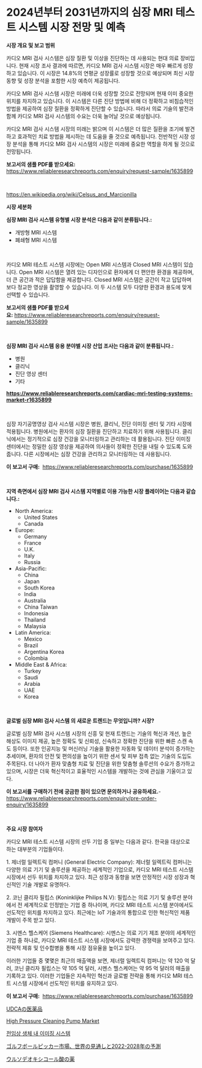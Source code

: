 <p><h1>2024년부터 2031년까지의 심장 MRI 테스트 시스템 시장 전망 및 예측</h1></p><p><strong>시장 개요 및 보고 범위</strong></p>
<p><p>카디오 MRI 검사 시스템은 심장 질환 및 이상을 진단하는 데 사용되는 현대 의료 장비입니다. 현재 시장 조사 결과에 따르면, 카디오 MRI 검사 시스템 시장은 매우 빠르게 성장하고 있습니다. 이 시장은 14.8%의 연평균 성장률로 성장할 것으로 예상되며 최신 시장 동향 및 성장 분석을 포함한 시장 예측이 제공됩니다. </p><p>카디오 MRI 검사 시스템 시장은 미래에 더욱 성장할 것으로 전망되며 현재 이미 중요한 위치를 차지하고 있습니다. 이 시스템은 다른 진단 방법에 비해 더 정확하고 비침습적인 방법을 제공하여 심장 질환을 정확하게 진단할 수 있습니다. 따라서 의료 기술의 발전과 함께 카디오 MRI 검사 시스템의 수요는 더욱 늘어날 것으로 예상됩니다.</p><p>카디오 MRI 검사 시스템 시장의 미래는 밝으며 이 시스템은 더 많은 질환을 조기에 발견하고 효과적인 치료 방법을 제시하는 데 도움을 줄 것으로 예측됩니다. 전반적인 시장 성장 분석을 통해 카디오 MRI 검사 시스템의 시장은 미래에 중요한 역할을 하게 될 것으로 전망됩니다.</p></p>
<p><strong>보고서의 샘플 PDF를 받으세요:</strong> <a href="https://www.reliableresearchreports.com/enquiry/request-sample/1635899">https://www.reliableresearchreports.com/enquiry/request-sample/1635899</a></p>
<p>&nbsp;</p>
<p><a href="https://en.wikipedia.org/wiki/Celsus_and_Marcionilla">https://en.wikipedia.org/wiki/Celsus_and_Marcionilla</a></p>
<p><strong>시장 세분화</strong></p>
<p><strong>심장 MRI 검사 시스템 유형별 시장 분석은 다음과 같이 분류됩니다.:</strong></p>
<p><ul><li>개방형 MRI 시스템</li><li>폐쇄형 MRI 시스템</li></ul></p>
<p>&nbsp;</p>
<p><p>카디오 MRI 테스트 시스템 시장에는 Open MRI 시스템과 Closed MRI 시스템이 있습니다. Open MRI 시스템은 열려 있는 디자인으로 환자에게 더 편안한 환경을 제공하며, 더 큰 공간과 적은 답답함을 제공합니다. Closed MRI 시스템은 공간이 작고 답답하며 보다 정교한 영상을 촬영할 수 있습니다. 이 두 시스템 모두 다양한 환경과 용도에 맞게 선택할 수 있습니다.</p></p>
<p><strong>보고서의 샘플 PDF를 받으세요:</strong>&nbsp;<a href="https://www.reliableresearchreports.com/enquiry/request-sample/1635899">https://www.reliableresearchreports.com/enquiry/request-sample/1635899</a></p>
<p>&nbsp;</p>
<p><strong> 심장 MRI 검사 시스템 응용 분야별 시장 산업 조사는 다음과 같이 분류됩니다.:</strong></p>
<p><ul><li>병원</li><li>클리닉</li><li>진단 영상 센터</li><li>기타</li></ul></p>
<p><strong><a href="https://www.reliableresearchreports.com/cardiac-mri-testing-systems-market-r1635899">https://www.reliableresearchreports.com/cardiac-mri-testing-systems-market-r1635899</a></strong></p>
<p>&nbsp;</p>
<p><p>심장 자기공명영상 검사 시스템 시장은 병원, 클리닉, 진단 이미징 센터 및 기타 시장에 적용됩니다. 병원에서는 환자의 심장 질환을 진단하고 치료하기 위해 사용됩니다. 클리닉에서는 정기적으로 심장 건강을 모니터링하고 관리하는 데 활용됩니다. 진단 이미징 센터에서는 정밀한 심장 영상을 제공하여 의사들이 정확한 진단을 내릴 수 있도록 도와줍니다. 다른 시장에서는 심장 건강을 관리하고 모니터링하는 데 사용됩니다.</p></p>
<p><strong>이 보고서 구매:</strong>&nbsp; <a href="https://www.reliableresearchreports.com/purchase/1635899">https://www.reliableresearchreports.com/purchase/1635899</a></p>
<p>&nbsp;</p>
<p><strong>지역 측면에서 심장 MRI 검사 시스템 지역별로 이용 가능한 시장 플레이어는 다음과 같습니다.:</strong></p>
<p><ul>
    <li>
        North America:
        <ul>
            <li>United States</li>
            <li>Canada</li>
        </ul>
    </li>
    <li>
        Europe:
        <ul>
            <li>Germany</li>
            <li>France</li>
            <li>U.K.</li>
            <li>Italy</li>
            <li>Russia</li>
        </ul>
    </li>
    <li>
        Asia-Pacific:
        <ul>
            <li>China</li>
            <li>Japan</li>
            <li>South Korea</li>
            <li>India</li>
            <li>Australia</li>
            <li>China Taiwan</li>
            <li>Indonesia</li>
            <li>Thailand</li>
            <li>Malaysia</li>
        </ul>
    </li>
    <li>
        Latin America:
        <ul>
            <li>Mexico</li>
            <li>Brazil</li>
            <li>Argentina Korea</li>
            <li>Colombia</li>
        </ul>
    </li>
    <li>
        Middle East & Africa:
        <ul>
            <li>Turkey</li>
            <li>Saudi</li>
            <li>Arabia</li>
            <li>UAE</li>
            <li>Korea</li>
        </ul>
    </li>
    </ul></p>
<p>&nbsp;</p>
<p><strong>글로벌 심장 MRI 검사 시스템 의 새로운 트렌드는 무엇입니까? 시장?</strong></p>
<p><p>글로벌 심장 MRI 검사 시스템 시장의 신흥 및 현재 트렌드는 기술의 혁신과 개선, 높은 해상도 이미지 제공, 높은 정확도 및 신뢰성, 신속하고 정확한 진단을 위한 빠른 스캔 속도 등이다. 또한 인공지능 및 머신러닝 기술을 활용한 자동화 및 데이터 분석이 증가하는 추세이며, 환자의 안전 및 편의성을 높이기 위한 센서 및 피부 접촉 없는 기술의 도입도 주목된다. 더 나아가 환자 맞춤형 치료 및 진단을 위한 맞춤형 솔루션의 수요가 증가하고 있으며, 시장은 더욱 혁신적이고 효율적인 시스템을 개발하는 것에 관심을 기울이고 있다.</p></p>
<p><strong>이 보고서를 구매하기 전에 궁금한 점이 있으면 문의하거나 공유하세요.</strong>- <a href="https://www.reliableresearchreports.com/enquiry/pre-order-enquiry/1635899">https://www.reliableresearchreports.com/enquiry/pre-order-enquiry/1635899</a></p>
<p>&nbsp;</p>
<p><strong>주요 시장 참여자</strong></p>
<p><p>카디오 MRI 테스트 시스템 시장의 선두 기업 중 일부는 다음과 같다. 한국을 대상으로 하는 대부분의 기업들이다.</p><p>1. 제너럴 일렉트릭 컴퍼니 (General Electric Company): 제너럴 일렉트릭 컴퍼니는 다양한 의료 기기 및 솔루션을 제공하는 세계적인 기업으로, 카디오 MRI 테스트 시스템 시장에서 선두 위치를 차지하고 있다. 최근 성장과 동향을 보면 안정적인 시장 성장과 혁신적인 기술 개발로 유명하다.</p><p>2. 코닌 클리자 필립스 (Koninklijke Philips N.V): 필립스는 의료 기기 및 솔루션 분야에서 전 세계적으로 인정받는 기업 중 하나이며, 카디오 MRI 테스트 시스템 분야에서도 선도적인 위치를 차지하고 있다. 최근에는 IoT 기술과의 통합으로 인한 혁신적인 제품 개발이 주목 받고 있다.</p><p>3. 시멘스 헬스케어 (Siemens Healthcare): 시멘스는 의료 기기 제조 분야의 세계적인 기업 중 하나로, 카디오 MRI 테스트 시스템 시장에서도 강력한 경쟁력을 보여주고 있다. 전략적 제휴 및 인수합병을 통해 시장 점유율을 높이고 있다.</p><p>이러한 기업들 중 몇몇은 최근의 매출액을 보면, 제너럴 일렉트릭 컴퍼니는 약 120 억 달러, 코닌 클리자 필립스는 약 105 억 달러, 시멘스 헬스케어는 약 95 억 달러의 매출을 기록하고 있다. 이러한 기업들은 지속적인 혁신과 글로벌 전략을 통해 카디오 MRI 테스트 시스템 시장에서 선도적인 위치를 유지하고 있다.</p></p>
<p><strong>이 보고서 구매:</strong>&nbsp;&nbsp;<a href="https://www.reliableresearchreports.com/purchase/1635899">https://www.reliableresearchreports.com/purchase/1635899</a></p>
<p><p><a href="https://github.com/DanykaKilback/Market-Research-Report-List-1/blob/main/4665432134477.md">UDCAの医薬品</a></p><p><a href="https://issuu.com/reportprime-2/docs/high-pressure-cleaning-pump-market-size-2030.pptx">High Pressure Cleaning Pump Market</a></p><p><a href="https://github.com/Nicolasrown5/Market-Research-Report-List-1/blob/main/4850677139766.md">전임상 생체 내 이미징 시스템</a></p><p><a href="https://medium.com/@freedayundt2023/%E3%82%B4%E3%83%AB%E3%83%95%E3%83%9C%E3%83%BC%E3%83%AB%E3%83%94%E3%83%83%E3%82%AB%E3%83%BC%E5%B8%82%E5%A0%B4-%E4%B8%96%E7%95%8C%E5%85%A8%E4%BD%93%E3%81%AE%E8%A6%8B%E9%80%9A%E3%81%97%E3%81%A82022%E5%B9%B4%E3%81%8B%E3%82%892028%E5%B9%B4%E3%81%BE%E3%81%A7%E3%81%AE%E4%BA%88%E6%B8%AC%E5%B8%82%E5%A0%B4%E4%BA%88%E6%B8%AC-%E5%B8%82%E5%A0%B4%E5%8B%95%E5%90%91-%E5%BD%B1%E9%9F%BF%E5%88%86%E6%9E%90-2024%E5%B9%B4-2031%E5%B9%B4-b7ce2cfc4e21">ゴルフボールピッカー市場、世界の見通しと2022-2028年の予測</a></p><p><a href="https://github.com/RandallRunte2023/Market-Research-Report-List-1/blob/main/5229576134476.md">ウルソデオキシコール酸の薬</a></p></p>